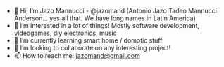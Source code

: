 - 👋 Hi, I’m Jazo Mannucci - @jazomand (Antonio Jazo Tadeo Mannucci Anderson... yes all that. We have long names in Latin America)
- 👀 I’m interested in a lot of things! Mostly software development, videogames, diy electronics, music
- 🌱 I’m currently learning smart home / domotic stuff
- 💞️ I’m looking to collaborate on any interesting project!
- 📫 How to reach me: jazomand@gmail.com

<!---
jazomand/jazomand is a ✨ special ✨ repository because its `README.md` (this file) appears on your GitHub profile.
You can click the Preview link to take a look at your changes.
--->
